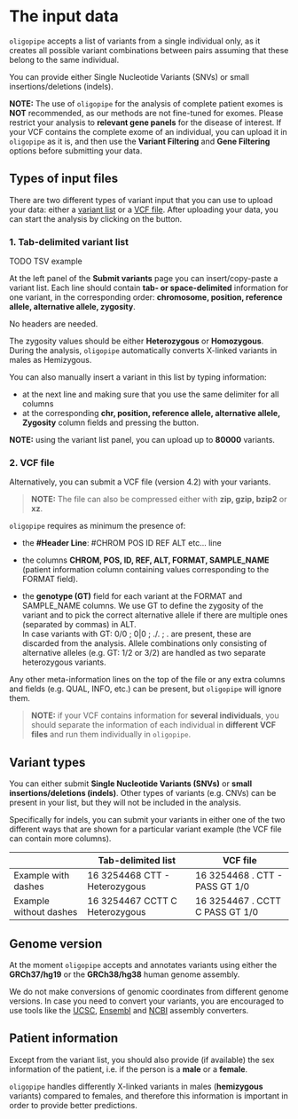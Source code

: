 The input data
==============

`oligopipe` accepts a list of variants from a single individual only, as it creates all possible variant combinations between pairs assuming that these belong to the same individual.

You can provide either Single Nucleotide Variants (SNVs) or small insertions/deletions (indels).

  

**NOTE:** The use of `oligopipe` for the analysis of complete patient exomes is **NOT** recommended, as our methods are not fine-tuned for exomes. Please restrict your analysis to **relevant gene panels** for the disease of interest. If your VCF contains the complete exome of an individual, you can upload it in `oligopipe` as it is, and then use the **Variant Filtering** and **Gene Filtering** options before submitting your data.

Types of input files
--------------------

There are two different types of variant input that you can use to upload your data: either a [variant list](#delimitedfile) or a [VCF file](#vcffile). After uploading your data, you can start the analysis by clicking on the  button.

### 1. Tab-delimited variant list

TODO TSV example

At the left panel of the **Submit variants** page you can insert/copy-paste a variant list. Each line should contain **tab- or space-delimited** information for one variant, in the corresponding order: **chromosome, position, reference allele, alternative allele, zygosity**.

No headers are needed.

The zygosity values should be either **Heterozygous** or **Homozygous**. During the analysis, `oligopipe` automatically converts X-linked variants in males as Hemizygous.

You can also manually insert a variant in this list by typing information:

* at the next line and making sure that you use the same delimiter for all columns
* at the corresponding **chr, position, reference allele, alternative allele, Zygosity** column fields and pressing the button.

**NOTE:** using the variant list panel, you can upload up to **80000** variants.

### 2. VCF file


Alternatively, you can submit a VCF file (version 4.2) with your variants.
> **NOTE:** The file can also be compressed either with **zip, gzip, bzip2** or **xz**.

`oligopipe` requires as minimum the presence of:

* the **#Header Line**: #CHROM POS ID REF ALT etc... line  
      
    
* the columns **CHROM, POS, ID, REF, ALT, FORMAT, SAMPLE_NAME** (patient information column containing values corresponding to the FORMAT field).  
      
    
* the **genotype (GT)** field for each variant at the FORMAT and SAMPLE_NAME columns. We use GT to define the zygosity of the variant and to pick the correct alternative allele if there are multiple ones (separated by commas) in ALT.  
    In case variants with GT: 0/0 ; 0|0 ; ./. ; . are present, these are discarded from the analysis. Allele combinations only consisting of alternative alleles (e.g. GT: 1/2 or 3/2) are handled as two separate heterozygous variants.

Any other meta-information lines on the top of the file or any extra columns and fields (e.g. QUAL, INFO, etc.) can be present, but `oligopipe` will ignore them.

> **NOTE:** if your VCF contains information for **several individuals**, you should separate the information of each individual in **different VCF files** and run them individually in `oligopipe`.



Variant types
-------------

You can either submit **Single Nucleotide Variants (SNVs)** or **small insertions/deletions (indels)**. Other types of variants (e.g. CNVs) can be present in your list, but they will not be included in the analysis.

Specifically for indels, you can submit your variants in either one of the two different ways that are shown for a particular variant example (the VCF file can contain more columns).

  

|     | Tab-delimited list | VCF file |
| --- | --- | --- |
| Example with dashes | 16 3254468 CTT - Heterozygous | 16 3254468 . CTT - PASS GT 1/0 |
| Example without dashes | 16 3254467 CCTT C Heterozygous | 16 3254467 . CCTT C PASS GT 1/0 |

Genome version
--------------

At the moment `oligopipe` accepts and annotates variants using either the **GRCh37/hg19** or the **GRCh38/hg38** human genome assembly.

We do not make conversions of genomic coordinates from different genome versions. In case you need to convert your variants, you are encouraged to use tools like the [UCSC](http://genome.ucsc.edu/cgi-bin/hgLiftOver), [Ensembl](https://www.ensembl.org/Homo_sapiens/Tools/AssemblyConverter?db=core) and [NCBI](https://www.ncbi.nlm.nih.gov/genome/tools/remap) assembly converters.

Patient information
-------------------

Except from the variant list, you should also provide (if available) the sex information of the patient, i.e. if the person is a **male** or a **female**.

`oligopipe` handles differently X-linked variants in males (**hemizygous** variants) compared to females, and therefore this information is important in order to provide better predictions.
